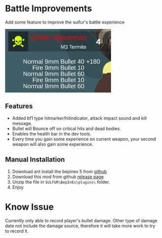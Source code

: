 # Battle Improvements
Add some feature to improve the sulfur's battle experience

![demo](https://raw.githubusercontent.com/CmmmmmmLau/SulFur_Battle_improvement/refs/heads/master/preview.png)
## Features
- Added bf1 type hitmarker/hitindicator, attack impact sound and kill message.
- Bullet will Bounce off on critical hits and dead bodies.
- Enables the health bar in the dev tools.
- Every time you gain some experience on current weapon, your second weapon will also gain some experience.

## Manual Installation
1. Download ant install the bepinex 5 from [github](https://github.com/BepInEx/BepInEx/releases/tag/v5.4.23.2)
2. Download this mod from github [release page](https://github.com/CmmmmmmLau/SulFur_Battle_improvement/releases)
3. Unzip the file in ``SULFUR\BepInEx\plugins\`` folder.
4. Enjoy


# Know Issue
Currently only able to record player's bullet damage. Other type of damage date not include the damage source, therefore it will take more work to try to record it.
